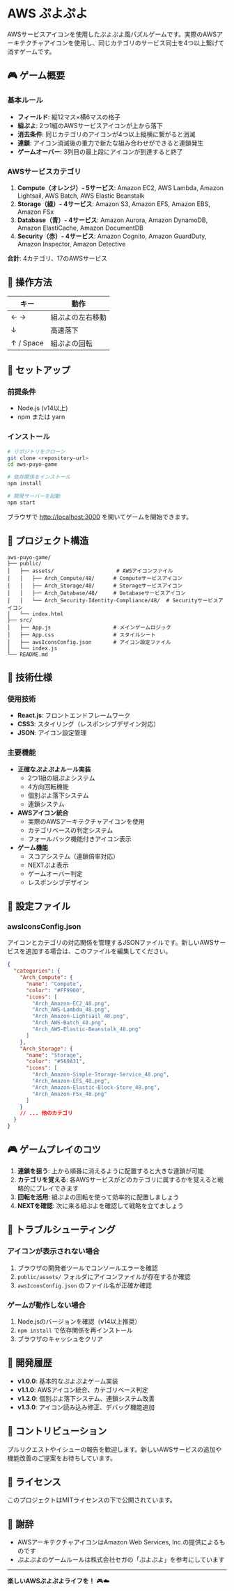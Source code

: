 # AWS ぷよぷよ

AWSサービスアイコンを使用したぷよぷよ風パズルゲームです。実際のAWSアーキテクチャアイコンを使用し、同じカテゴリのサービス同士を4つ以上繋げて消すゲームです。

## 🎮 ゲーム概要

### 基本ルール
- **フィールド**: 縦12マス×横6マスの格子
- **組ぷよ**: 2つ1組のAWSサービスアイコンが上から落下
- **消去条件**: 同じカテゴリのアイコンが4つ以上縦横に繋がると消滅
- **連鎖**: アイコン消滅後の重力で新たな組み合わせができると連鎖発生
- **ゲームオーバー**: 3列目の最上段にアイコンが到達すると終了

### AWSサービスカテゴリ
1. **Compute（オレンジ）- 5サービス**: Amazon EC2, AWS Lambda, Amazon Lightsail, AWS Batch, AWS Elastic Beanstalk
2. **Storage（緑）- 4サービス**: Amazon S3, Amazon EFS, Amazon EBS, Amazon FSx
3. **Database（青）- 4サービス**: Amazon Aurora, Amazon DynamoDB, Amazon ElastiCache, Amazon DocumentDB
4. **Security（赤）- 4サービス**: Amazon Cognito, Amazon GuardDuty, Amazon Inspector, Amazon Detective

**合計**: 4カテゴリ、17のAWSサービス

## 🎯 操作方法

| キー | 動作 |
|------|------|
| ← → | 組ぷよの左右移動 |
| ↓ | 高速落下 |
| ↑ / Space | 組ぷよの回転 |

## 🚀 セットアップ

### 前提条件
- Node.js (v14以上)
- npm または yarn

### インストール
```bash
# リポジトリをクローン
git clone <repository-url>
cd aws-puyo-game

# 依存関係をインストール
npm install

# 開発サーバーを起動
npm start
```

ブラウザで [http://localhost:3000](http://localhost:3000) を開いてゲームを開始できます。

## 📁 プロジェクト構造

```
aws-puyo-game/
├── public/
│   ├── assets/                    # AWSアイコンファイル
│   │   ├── Arch_Compute/48/      # Computeサービスアイコン
│   │   ├── Arch_Storage/48/      # Storageサービスアイコン
│   │   ├── Arch_Database/48/     # Databaseサービスアイコン
│   │   └── Arch_Security-Identity-Compliance/48/  # Securityサービスアイコン
│   └── index.html
├── src/
│   ├── App.js                    # メインゲームロジック
│   ├── App.css                   # スタイルシート
│   ├── awsIconsConfig.json       # アイコン設定ファイル
│   └── index.js
└── README.md
```

## 🎨 技術仕様

### 使用技術
- **React.js**: フロントエンドフレームワーク
- **CSS3**: スタイリング（レスポンシブデザイン対応）
- **JSON**: アイコン設定管理

### 主要機能
- **正確なぷよぷよルール実装**
  - 2つ1組の組ぷよシステム
  - 4方向回転機能
  - 個別ぷよ落下システム
  - 連鎖システム
- **AWSアイコン統合**
  - 実際のAWSアーキテクチャアイコンを使用
  - カテゴリベースの判定システム
  - フォールバック機能付きアイコン表示
- **ゲーム機能**
  - スコアシステム（連鎖倍率対応）
  - NEXTぷよ表示
  - ゲームオーバー判定
  - レスポンシブデザイン

## 🔧 設定ファイル

### awsIconsConfig.json
アイコンとカテゴリの対応関係を管理するJSONファイルです。新しいAWSサービスを追加する場合は、このファイルを編集してください。

```json
{
  "categories": {
    "Arch_Compute": {
      "name": "Compute",
      "color": "#FF9900",
      "icons": [
        "Arch_Amazon-EC2_48.png",
        "Arch_AWS-Lambda_48.png",
        "Arch_Amazon-Lightsail_48.png",
        "Arch_AWS-Batch_48.png",
        "Arch_AWS-Elastic-Beanstalk_48.png"
      ]
    },
    "Arch_Storage": {
      "name": "Storage", 
      "color": "#569A31",
      "icons": [
        "Arch_Amazon-Simple-Storage-Service_48.png",
        "Arch_Amazon-EFS_48.png",
        "Arch_Amazon-Elastic-Block-Store_48.png",
        "Arch_Amazon-FSx_48.png"
      ]
    }
    // ... 他のカテゴリ
  }
}
```

## 🎮 ゲームプレイのコツ

1. **連鎖を狙う**: 上から順番に消えるように配置すると大きな連鎖が可能
2. **カテゴリを覚える**: 各AWSサービスがどのカテゴリに属するかを覚えると戦略的にプレイできます
3. **回転を活用**: 組ぷよの回転を使って効率的に配置しましょう
4. **NEXTを確認**: 次に来る組ぷよを確認して戦略を立てましょう

## 🐛 トラブルシューティング

### アイコンが表示されない場合
1. ブラウザの開発者ツールでコンソールエラーを確認
2. `public/assets/` フォルダにアイコンファイルが存在するか確認
3. `awsIconsConfig.json` のファイル名が正確か確認

### ゲームが動作しない場合
1. Node.jsのバージョンを確認（v14以上推奨）
2. `npm install` で依存関係を再インストール
3. ブラウザのキャッシュをクリア

## 📝 開発履歴

- **v1.0.0**: 基本的なぷよぷよゲーム実装
- **v1.1.0**: AWSアイコン統合、カテゴリベース判定
- **v1.2.0**: 個別ぷよ落下システム、連鎖システム改善
- **v1.3.0**: アイコン読み込み修正、デバッグ機能追加

## 🤝 コントリビューション

プルリクエストやイシューの報告を歓迎します。新しいAWSサービスの追加や機能改善のご提案をお待ちしています。

## 📄 ライセンス

このプロジェクトはMITライセンスの下で公開されています。

## 🙏 謝辞

- AWSアーキテクチャアイコンはAmazon Web Services, Inc.の提供によるものです
- ぷよぷよのゲームルールは株式会社セガの「ぷよぷよ」を参考にしています

---

**楽しいAWSぷよぷよライフを！** 🎮☁️
